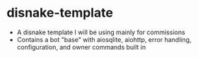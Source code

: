 # disnake-template
- A disnake template I will be using mainly for commissions 
- Contains a bot "base" with aiosqlite, aiohttp, error handling, configuration, and owner commands built in

